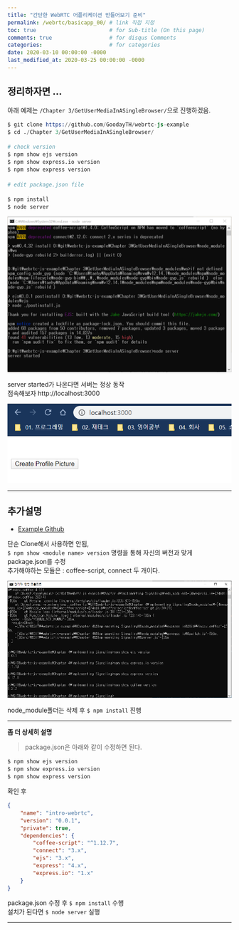 ```yaml
---
title: "간단한 WebRTC 어플리케이션 만들어보기 준비"
permalink: /webrtc/basicapp_00/ # link 직접 지정
toc: true                       # for Sub-title (On this page)
comments: true                  # for disqus Comments
categories:                     # for categories
date: 2020-03-10 00:00:00 -0000
last_modified_at: 2020-03-25 00:00:00 -0000
---
```


## 정리하자면 ...

아래 예제는 `/Chapter 3/GetUserMediaInASingleBrowser/`으로 진행하겠음.

```s
$ git clone https://github.com/GoodayTH/webrtc-js-example
$ cd ./Chapter 3/GetUserMediaInASingleBrowser/

# check version
$ npm show ejs version
$ npm show express.io version
$ npm show express version

# edit package.json file

$ npm install
$ node server
```

![](/file/image/webrtc_Image_02.png)

server started가 나온다면 서버는 정상 동작<br>
접속해보자 http://localhost:3000

![](/file/image/webrtc_Image_03.png)

---

## 추가설명

* [Example Github](https://github.com/GoodayTH/webrtc-js-example)

단순 Clone해서 사용하면 안됨, <br>
`$ npm show <module name> version` 명령을 통해 자신의 버전과 맞게 package.json를 수정<br>
추가해야하는 모듈은 : coffee-script, connect 두 개이다.<br>

![](/file/image/webrtc_Image_01.png)

node_module폴더는 삭제 후 `$ npm install` 진행

---

**좀 더 상세히 설명**

> package.json은 아래와 같이 수정하면 된다.<br>

```s
$ npm show ejs version
$ npm show express.io version
$ npm show express version
```

확인 후

```json
{
	"name": "intro-webrtc",
	"version": "0.0.1",
	"private": true,
	"dependencies": {
		"coffee-script": "^1.12.7",
		"connect": "3.x",
		"ejs": "3.x",
		"express": "4.x",
		"express.io": "1.x"
	}
}
```

package.json 수정 후 `$ npm install` 수행<br>
설치가 된다면 `$ node server` 실행<br>

---

